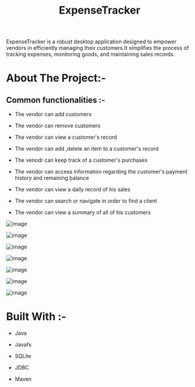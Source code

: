 
<h1> <p align="center"> ExpenseTracker </p></h1>
<br>

ExpenseTracker is a robust desktop application designed to empower vendors in efficiently managing their customers.It simplifies the process of tracking expenses, monitoring goods, and maintaining sales records.

# About The  Project:-

## Common functionalities :-

- The vendor can add customers

- The vendor can remove customers

- The vendor can view a customer's record

- The vendor can add ,delete an item to a customer's record

- The venodr can keep track of  a customer's purchases

- The vendor can access information regarding the customer's payment history and remaining balance

- The vendor can view a daily record of his sales

- The vendor can search or navigate in order to find a client

- The vendor can view a summary of all of his customers



![image](https://github.com/EtzioEjjo/demo1/assets/59229723/caa8a391-e0d9-41fb-b04f-b2f2d1a73a1b)


![image](https://github.com/EtzioEjjo/demo1/assets/59229723/670469d0-7304-478f-aea1-990d0751de59)


![image](https://github.com/EtzioEjjo/demo1/assets/59229723/09dca66b-4010-49f2-8d5c-a317c98952db)


![image](https://github.com/EtzioEjjo/demo1/assets/59229723/6dacb05d-5ecd-4f47-9519-1b132be16c4c)


![image](https://github.com/EtzioEjjo/demo1/assets/59229723/555f4e4e-0ba8-4b04-ab3c-c0d7b6a7f7bd)


![image](https://github.com/EtzioEjjo/demo1/assets/59229723/da589ddb-2f40-4f16-9817-d0c98434f329)


![image](https://github.com/EtzioEjjo/demo1/assets/59229723/3e549b6b-e749-4b08-be9b-ab95891bcb1f)




# Built With :-

- Java

- Javafx

- SQLite

- JDBC

- Maven



